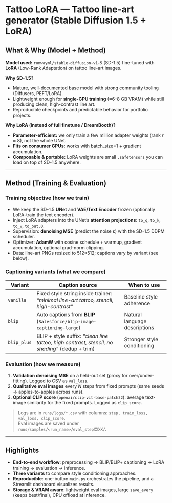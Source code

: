 # Tattoo LoRA — Tattoo line-art generator (Stable Diffusion 1.5 + LoRA)


## What & Why (Model + Method)

**Model used:** `runwayml/stable-diffusion-v1-5` (SD-1.5) fine-tuned with **LoRA** (Low-Rank Adaptation) on tattoo line-art images.

**Why SD-1.5?**
- Mature, well-documented base model with strong community tooling (Diffusers, PEFT/LoRA).
- Lightweight enough for **single-GPU training** (≈6–8 GB VRAM) while still producing clean, high-contrast line art.
- Reproducible checkpoints and predictable behavior for portfolio projects.

**Why LoRA (instead of full finetune / DreamBooth)?**
- **Parameter-efficient:** we only train a few million adapter weights (rank *r* ≈ 8), not the whole UNet.
- **Fits on consumer GPUs:** works with batch_size=1 + gradient accumulation.
- **Composable & portable:** LoRA weights are small `.safetensors` you can load on top of SD-1.5 anywhere.

---

## Method (Training & Evaluation)

### Training objective (how we train)
- We keep the SD-1.5 **UNet** and **VAE/Text Encoder** frozen (optionally LoRA-train the text encoder).
- Inject LoRA adapters into the UNet’s **attention projections**: `to_q`, `to_k`, `to_v`, `to_out.0`.
- Supervision: **denoising MSE** (predict the noise ε) with the SD-1.5 DDPM scheduler.
- Optimizer: **AdamW** with cosine schedule + warmup, gradient accumulation, optional grad-norm clipping.
- Data: line-art PNGs resized to 512×512; captions vary by variant (see below).

### Captioning variants (what we compare)
| Variant   | Caption source                                                              | When to use                           |
|-----------|-----------------------------------------------------------------------------|---------------------------------------|
| `vanilla` | Fixed style string inside trainer: *“minimal line-art tattoo, stencil, high-contrast”* | Baseline style adherence              |
| `blip`    | Auto captions from **BLIP** (`Salesforce/blip-image-captioning-large`)      | Natural language descriptions         |
| `blip_plus` | BLIP + style suffix: *“clean line tattoo, high contrast, stencil, no shading”* (dedup + trim) | Stronger style conditioning |

### Evaluation (how we measure)
1. **Validation denoising MSE** on a held-out set (proxy for over/under-fitting). Logged to CSV as `val_loss`.
2. **Qualitative eval images** every *N* steps from fixed prompts (same seeds → apples-to-apples across runs).
3. **Optional CLIP score** (`openai/clip-vit-base-patch32`): average text-image similarity for the fixed prompts. Logged as `clip_score`.

> Logs are in `runs/logs/*.csv` with columns: `step, train_loss, val_loss, clip_score`.  
> Eval images are saved under `runs/samples/<run_name>/eval_stepXXXX/`.

---

## Highlights

- **End-to-end workflow**: preprocessing → BLIP/BLIP+ captioning → LoRA training → evaluation → inference.
- **Three variants** to compare style conditioning approaches.
- **Reproducible**: one-button `main.py` orchestrates the pipeline, and a Streamlit dashboard visualizes results.
- **Storage & VRAM aware**: lightweight eval images, large `save_every` (keeps best/final), CPU offload at inference.


